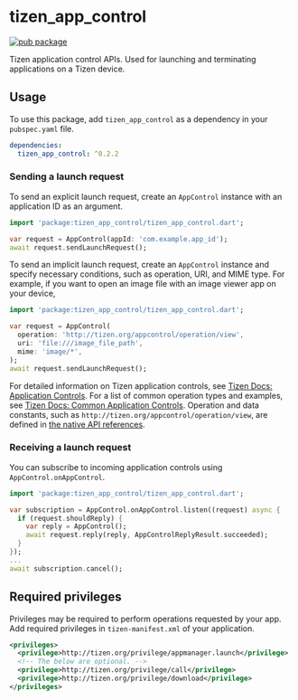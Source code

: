 # tizen_app_control

[![pub package](https://img.shields.io/pub/v/tizen_app_control.svg)](https://pub.dev/packages/tizen_app_control)

Tizen application control APIs. Used for launching and terminating applications on a Tizen device.

## Usage

To use this package, add `tizen_app_control` as a dependency in your `pubspec.yaml` file.

```yaml
dependencies:
  tizen_app_control: ^0.2.2
```

### Sending a launch request

To send an explicit launch request, create an `AppControl` instance with an application ID as an argument.

```dart
import 'package:tizen_app_control/tizen_app_control.dart';

var request = AppControl(appId: 'com.example.app_id');
await request.sendLaunchRequest();
```

To send an implicit launch request, create an `AppControl` instance and specify necessary conditions, such as operation, URI, and MIME type. For example, if you want to open an image file with an image viewer app on your device,

```dart
import 'package:tizen_app_control/tizen_app_control.dart';

var request = AppControl(
  operation: 'http://tizen.org/appcontrol/operation/view',
  uri: 'file:///image_file_path',
  mime: 'image/*',
);
await request.sendLaunchRequest();
```

For detailed information on Tizen application controls, see [Tizen Docs: Application Controls](https://docs.tizen.org/application/native/guides/app-management/app-controls). For a list of common operation types and examples, see [Tizen Docs: Common Application Controls](https://docs.tizen.org/application/native/guides/app-management/common-appcontrols). Operation and data constants, such as `http://tizen.org/appcontrol/operation/view`, are defined in [the native API references](https://docs.tizen.org/application/native/api/wearable/latest/group__CAPI__APP__CONTROL__MODULE.html).

### Receiving a launch request

You can subscribe to incoming application controls using `AppControl.onAppControl`.

```dart
import 'package:tizen_app_control/tizen_app_control.dart';

var subscription = AppControl.onAppControl.listen((request) async {
  if (request.shouldReply) {
    var reply = AppControl();
    await request.reply(reply, AppControlReplyResult.succeeded);
  }
});
...
await subscription.cancel();
```

## Required privileges

Privileges may be required to perform operations requested by your app. Add required privileges in `tizen-manifest.xml` of your application.

```xml
<privileges>
  <privilege>http://tizen.org/privilege/appmanager.launch</privilege>
  <!-- The below are optional. -->
  <privilege>http://tizen.org/privilege/call</privilege>
  <privilege>http://tizen.org/privilege/download</privilege>
</privileges>
```
